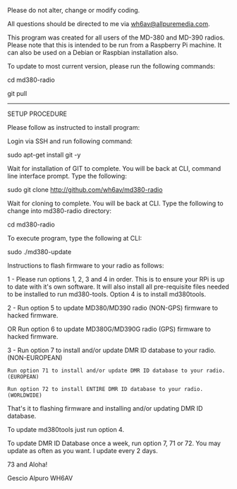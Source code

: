 Please do not alter, change or modify coding.

All questions should be directed to me via wh6av@allpuremedia.com.

This program was created for all users of the MD-380 and MD-390 radios.  Please note that this is intended to be run from a Raspberry Pi machine.  It can also be used on a Debian or Raspbian installation also.

To update to most current version, please run the following commands:

cd md380-radio

git pull

________________________________________________________________________________________________________________________________________

SETUP PROCEDURE

Please follow as instructed to install program:

Login via SSH and run following command:

sudo apt-get install git -y

Wait for installation of GIT to complete.  You will be back at CLI, command line interface prompt.  Type the following:

sudo git clone http://github.com/wh6av/md380-radio

Wait for cloning to complete.  You will be back at CLI.  Type the following to change into md380-radio directory:

cd md380-radio

To execute program, type the following at CLI:

sudo ./md380-update

Instructions to flash firmware to your radio as follows:

1 - Please run options 1, 2, 3 and 4 in order.  This is to ensure your RPi is up to date with it's own software.  It will also install all pre-requisite files needed to be installed to run md380-tools.  Option 4 is to install md380tools.

2 - Run option 5 to update MD380/MD390 radio (NON-GPS) firmware to hacked firmware.

OR
    Run option 6 to update MD380G/MD390G radio (GPS) firmware to hacked firmware.
    
3 - Run option 7 to install and/or update DMR ID database to your radio. (NON-EUROPEAN)

    Run option 71 to install and/or update DMR ID database to your radio. (EUROPEAN)

    Run option 72 to install ENTIRE DMR ID database to your radio. (WORLDWIDE)

That's it to flashing firmware and installing and/or updating DMR ID database.

To update md380tools just run option 4. 

To update DMR ID Database once a week, run option 7, 71 or 72.  You may update as often as you want.  I update every 2 days.

73 and Aloha!

Gescio Alpuro
WH6AV
